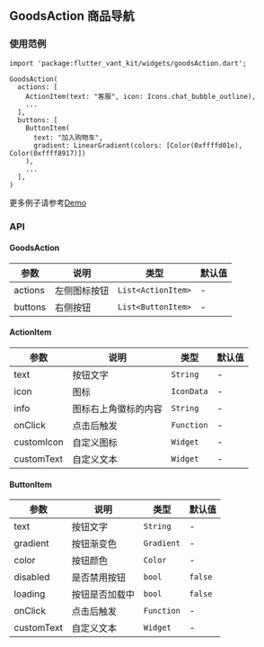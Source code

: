 ## GoodsAction 商品导航

### 使用范例

```
import 'package:flutter_vant_kit/widgets/goodsAction.dart';

GoodsAction(
  actions: [
    ActionItem(text: "客服", icon: Icons.chat_bubble_outline),
    ...
  ],
  buttons: [
    ButtonItem(
      text: "加入购物车",
      gradient: LinearGradient(colors: [Color(0xffffd01e), Color(0xffff8917)])
    ),
    ...
  ],
)
```

更多例子请参考[Demo](../lib/routes/demoGoodsAction.dart)

### API

#### GoodsAction

| 参数  | 说明  | 类型  | 默认值  |
| ------------ | ------------ | ------------ | ------------ |
| actions | 左侧图标按钮 | `List<ActionItem>` | - |
| buttons | 右侧按钮 | `List<ButtonItem>` | - |

#### ActionItem

| 参数  | 说明  | 类型  | 默认值  |
| ------------ | ------------ | ------------ | ------------ |
| text | 按钮文字 | `String` | - |
| icon | 图标 | `IconData` | - |
| info | 图标右上角徽标的内容 | `String` | - |
| onClick | 点击后触发 | `Function` | - |
| customIcon | 自定义图标 | `Widget` | - |
| customText | 自定义文本 | `Widget` | - |

#### ButtonItem

| 参数  | 说明  | 类型  | 默认值  |
| ------------ | ------------ | ------------ | ------------ |
| text | 按钮文字 | `String` | - |
| gradient | 按钮渐变色 | `Gradient` | - |
| color | 按钮颜色 | `Color` | - |
| disabled | 是否禁用按钮 | `bool` | `false` |
| loading | 按钮是否加载中 | `bool` | `false` |
| onClick | 点击后触发 | `Function` | - |
| customText | 自定义文本 | `Widget` | - |
